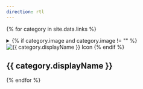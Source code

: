 ```yaml
---
direction: rtl
---
```


{% for category in site.data.links %}
<details class="links-section" id="{{ category.name }}">
<summary class="links-section-title">
{% if category.image and category.image != "" %}
<img src="{{ category.image }}" alt="{{ category.displayName }} Icon" class="category-icon">
{% endif %}
<h2>{{ category.displayName }}</h2>

<div class="open-caret"></div>
</summary>
<div class="links-section-content">
<ul class="links-section-list">

{% for subcategory in category.subCategories %}
{% if subcategory.displayName != "" %}
<h3 class="links-section-subcategory">{{ subcategory.displayName }}</h3>
{% endif %}
{% assign numLinks = subcategory.links | size %}
{% if numLinks == 0 %}
<p>בקרוב</p>
{% endif %}
{% for link in subcategory.links %}
<li class="links-section-item">
{% if link.shortDescription == "" %}
<a href="{{ link.url }}" target="_blank" id="{{ link.name }}">{{ link.displayName }}</a>
{% elsif link.shortDescription != "" %}
<a href="{{ link.url }}" target="_blank" id="{{ link.name }}">{{ link.displayName }}<br /><span class="links-section-item-short-description">{{ link.shortDescription }}</span></a>
{% endif %}

<div class="link-icons">
{% if link.whatsapp %}
<a href="{{ link.whatsapp }}" target="_blank"><img class="link-icon" src="https://upload.wikimedia.org/wikipedia/commons/thumb/5/5e/WhatsApp_icon.png/598px-WhatsApp_icon.png" alt="WhatsApp Link"></a>
{% endif %}
{% if link.telegram %}
<a href="{{ link.telegram }}" target="_blank"><img class="link-icon" src="https://upload.wikimedia.org/wikipedia/commons/thumb/8/82/Telegram_logo.svg/512px-Telegram_logo.svg.png" alt="Telegram Link"></a>
{% endif %}
{% if link.drive %}
<a href="{{ link.drive }}" target="_blank"><img class="link-icon" src="https://upload.wikimedia.org/wikipedia/commons/thumb/1/12/Google_Drive_icon_%282020%29.svg/2295px-Google_Drive_icon_%282020%29.svg.png" alt="Google Drive Link"></a>
{% endif %}
{% if link.forms %}
<a href="{{ link.forms }}" target="_blank"><img class="link-icon" src="https://cdn-icons-png.flaticon.com/512/5968/5968528.png" alt="Google Forms Link"></a>
{% endif %}
{% if link.docs %}
<a href="{{ link.docs }}" target="_blank"><img class="link-icon" src="https://cdn4.iconfinder.com/data/icons/free-colorful-icons/360/google_docs.png" alt="Google Docs Link"></a>
{% endif %}
{% if link.website %}
<a href="{{ link.website }}" target="_blank"><img class="link-icon" src="https://cdn-icons-png.flaticon.com/512/5602/5602732.png" alt="Website Link"></a>
{% endif %}
{% if link.discord %}
<a href="{{ link.discord }}" target="_blank"><img class="link-icon" src="https://encrypted-tbn0.gstatic.com/images?q=tbn:ANd9GcQiDCYwuxNrkxd_oOUGb0RxYQ5RH_aFzXlxmlgb_183&s" alt="Discord Link"></a>
{% endif %}
{% if link.instagram %}
<a href="{{ link.instagram }}" target="_blank"><img class="link-icon" src="https://upload.wikimedia.org/wikipedia/commons/a/a5/Instagram_icon.png" alt="Instagram Link"></a>
{% endif %}
{% if link.tiktok %}
<a href="{{ link.tiktok }}" target="_blank"><img class="link-icon" src="https://cdn-icons-png.flaticon.com/512/124/124021.png" alt="Tiktok Link"></a>
{% endif %}
{% if link.twitter %}
<a href="{{ link.twitter }}" target="_blank"><img class="link-icon" src="https://static.vecteezy.com/system/resources/previews/023/986/921/original/tiktok-logo-tiktok-logo-transparent-tiktok-icon-transparent-free-free-png.png" alt="Twitter Link"></a>
{% endif %}
</div>

{% if link.description != "" %}
<p>{{ link.description }}</p>

{% assign numTags = link.tags | size %}
{% if numTags != 0 %}
<ul class="link-tags-list">
{% for tag in link.tags %}
<li class="tag">{{ tag }}</li>
{% endfor %}
</ul>
{% endif %}

{% endif %}
</li>
{% endfor %}

{% endfor %}
</ul>
</div>
</details>
{% endfor %}
